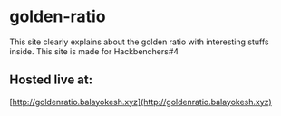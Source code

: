 # golden-ratio
This site clearly explains about the golden ratio with interesting stuffs inside.  This site is made for Hackbenchers#4

## Hosted live at:
[http://goldenratio.balayokesh.xyz](http://goldenratio.balayokesh.xyz)

